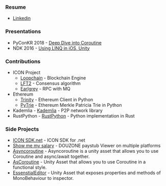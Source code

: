 ### Resume
- [Linkedin](https://linkedin.com/in/daehee-kim)


### Presentations
- PyConKR 2018 - [Deep Dive into Coroutine](https://archive.pycon.kr/2018/program/42)
- NDK 2016 - [Using LINQ in iOS, Unity](http://ndcreplay.nexon.com/NDC2016/sessions/NDC2016_0047.html)

### Contributions
- ICON Project
  - [Loopchain](https://github.com/icon-project/loopchain/graphs/contributors?from=2018-09-09&to=2020-02-10&type=a) - Blockchain Engine
  - [LFT2](https://github.com/icon-project/lft2) - Consensus algorithm
  - [Earlgrey](https://github.com/icon-project/earlgrey/graphs/contributors) - RPC with MQ
- Ethereum
  - [Trinity](https://github.com/ethereum/trinity/pull/179) - Ethereum Client in Python
  - [PyTrie](https://github.com/ethereum/py-trie/pull/82) - Ethereum Merkle Patricia Trie in Python
- Kademlia - [Kademlia](https://github.com/bmuller/kademlia/pulls?utf8=%E2%9C%93&q=zsaladin) - P2P network library
- RustPython - [RustPython](https://github.com/RustPython/RustPython/pulls?utf8=%E2%9C%93&q=zsaladin) - Python implementation in Rust

### Side Projects
- [ICON SDK.net](https://github.com/zsaladin/IconSDK.Net) - ICON SDK for .net
- [Show me my salary](https://github.com/zsaladin/show-me-my-salary) - DOUZONE paystub Viewer on multiple platforms
- [Asyncoroutine](https://github.com/zsaladin/Asyncoroutine) - Asyncoroutine is a unity asset that allows you to use Coroutine and async/await together.
- [AsCoroutine](https://github.com/zsaladin/AsCoroutine) - Unity Asset that allows you to use Coroutine  in a functional style.
- [EssenstialEditor](https://github.com/zsaladin/EssentialEditor) - Unity Asset that exposes properties and methods of MonoBehaviour to inspector.
